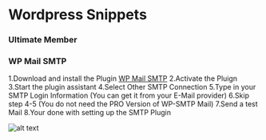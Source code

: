 # Wordpress Snippets

### Ultimate Member

### WP Mail SMTP
1.Download and install the Plugin
[WP Mail SMTP](https://de.wordpress.org/plugins/wp-mail-smtp/) 
2.Activate the Pluign
3.Start the plugin assistant
4.Select Other SMTP Connection
5.Type in your SMTP Login Information (You can get it from your E-Mail provider)
6.Skip step 4-5 (You do not need the PRO Version of WP-SMTP Mail)
7.Send a test Mail
8.Your done with setting up the SMTP Plugin

![alt text](https://arrenberg.app/wp-content/themes/quartiersplattform/assets/sponsoren/aufbruch.svg)






